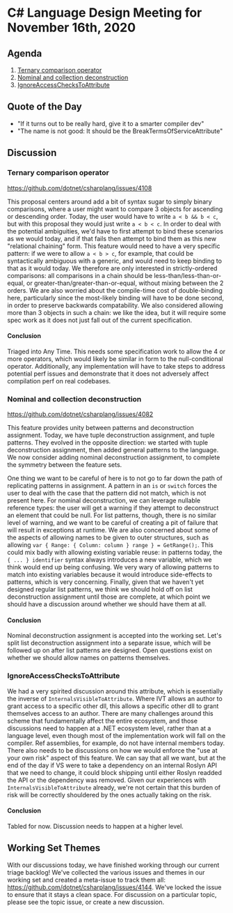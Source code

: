 # C# Language Design Meeting for November 16th, 2020

## Agenda

1. [Ternary comparison operator](#ternary-comparison-operator)
2. [Nominal and collection deconstruction](#nominal-and-collection-deconstruction)
3. [IgnoreAccessChecksToAttribute](#ignoreaccesscheckstoattribute)

## Quote of the Day

- "If it turns out to be really hard, give it to a smarter compiler dev"
- "The name is not good: It should be the BreakTermsOfServiceAttribute"

## Discussion

### Ternary comparison operator

https://github.com/dotnet/csharplang/issues/4108

This proposal centers around add a bit of syntax sugar to simply binary comparisons, where a user might want to compare 3 objects
for ascending or descending order. Today, the user would have to write `a < b && b < c`, but with this proposal they would just
write `a < b < c`. In order to deal with the potential ambiguities, we'd have to first attempt to bind these scenarios as we would
today, and if that fails then attempt to bind them as this new "relational chaining" form. This feature would need to have a very
specific pattern: if we were to allow `a < b > c`, for example, that could be syntactically ambiguous with a generic, and would need
to keep binding to that as it would today. We therefore are only interested in strictly-ordered comparisons: all comparisons in a
chain should be less-than/less-than-or-equal, or greater-than/greater-than-or-equal, without mixing between the 2 orders. We are
also worried about the compile-time cost of double-binding here, particularly since the most-likely binding will have to be done second,
in order to preserve backwards compatability. We also considered allowing more than 3 objects in such a chain: we like the idea, but
it will require some spec work as it does not just fall out of the current specification.

#### Conclusion

Triaged into Any Time. This needs some specification work to allow the 4 or more operators, which would likely be similar in form to
the null-conditional operator. Additionally, any implementation will have to take steps to address potential perf issues and demonstrate
that it does not adversely affect compilation perf on real codebases.

### Nominal and collection deconstruction

https://github.com/dotnet/csharplang/issues/4082

This feature provides unity between patterns and deconstruction assignment. Today, we have tuple deconstruction assignment, and tuple
patterns. They evolved in the opposite direction: we started with tuple deconstruction assignment, then added general patterns to the
language. We now consider adding nominal deconstruction assignment, to complete the symmetry between the feature sets.

One thing we want to be careful of here is to not go to far down the path of replicating patterns in assignment. A pattern in an `is`
or `switch` forces the user to deal with the case that the pattern did not match, which is not present here. For nominal deconstruction,
we can leverage nullable reference types: the user will get a warning if they attempt to deconstruct an element that could be null. For
list patterns, though, there is no similar level of warning, and we want to be careful of creating a pit of failure that will result in
exceptions at runtime. We are also concerned about some of the aspects of allowing names to be given to outer structures, such as allowing
`var { Range: { Column: column } range } = GetRange();`. This could mix badly with allowing existing variable reuse: in patterns today,
the `{ ... } identifier` syntax always introduces a new variable, which we think would end up being confusing. We very wary of allowing
patterns to match into existing variables because it would introduce side-effects to patterns, which is very concerning. Finally, given
that we haven't yet designed regular list patterns, we think we should hold off on list deconstruction assignment until those are complete,
at which point we should have a discussion around whether we should have them at all.

#### Conclusion

Nominal deconstruction assignment is accepted into the working set. Let's split list deconstruction assignment into a separate issue, which
will be followed up on after list patterns are designed. Open questions exist on whether we should allow names on patterns themselves.

### IgnoreAccessChecksToAttribute

We had a very spirited discussion around this attribute, which is essentially the inverse of `InternalsVisibleToAttribute`. Where IVT
allows an author to grant access to a specific other dll, this allows a specific other dll to grant themselves access to an author. There
are many challenges around this scheme that fundamentally affect the entire ecosystem, and those discussions need to happen at a .NET
ecosystem level, rather than at a language level, even though most of the implementation work will fall on the compiler. Ref assemblies,
for example, do not have internal members today. There also needs to be discussions on how we would enforce the "use at your own risk"
aspect of this feature. We can say that all we want, but at the end of the day if VS were to take a dependency on an internal Roslyn
API that we need to change, it could block shipping until either Roslyn readded the API or the dependency was removed. Given our
experiences with `InternalsVisibleToAttribute` already, we're not certain that this burden of risk will be correctly shouldered by the
ones actually taking on the risk.

#### Conclusion

Tabled for now. Discussion needs to happen at a higher level.

## Working Set Themes

With our discussions today, we have finished working through our current triage backlog! We've collected the various issues and themes
in our working set and created a meta-issue to track them all: https://github.com/dotnet/csharplang/issues/4144. We've locked the issue
to ensure that it stays a clean space. For discussion on a particular topic, please see the topic issue, or create a new discussion.
